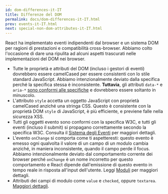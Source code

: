 ```yaml
---
id: dom-differences-it-IT
title: Differenze del DOM
permalink: docs/dom-differences-it-IT.html
prev: events-it-IT.html
next: special-non-dom-attributes-it-IT.html
---
```


React ha implementato eventi indipendenti dal browser e un sistema DOM per ragioni di prestazioni e compatibilità cross-browser. Abbiamo colto l'occasione di dare una ripulita ad alcuni aspetti trascurati nelle implementazioni del DOM nei browser.

* Tutte le proprietà e attributi del DOM (incluso i gestori di eventi) dovrebbero essere camelCased per essere consistenti con lo stile standard JavaScript. Abbiamo intenzionalmente deviato dalla specifica perché la specifica stessa è inconsistente. **Tuttavia**, gli attributi `data-*` e `aria-*` [sono conformi alle specifiche](https://developer.mozilla.org/en-US/docs/Web/HTML/Global_attributes#data-*) e dovrebbero essere soltanto in minuscolo.
* L'attributo `style` accetta un oggetto JavaScript con proprietà camelCased anziché una stringa CSS. Questo è consistente con la proprietà DOM `style` di JavaScript, è più efficiente, e previene falle nella sicurezza XSS.
* Tutti gli oggetti evento sono conformi con la specifica W3C, e tutti gli eventi (incluso il submit) si propagano correttamente secondo la specifica W3C. Consulta il [Sistema degli Eventi](/react/docs/events.html) per maggiori dettagli.
* L'evento `onChange` si comporta come ti aspetteresti: questo evento è emesso ogni qualvolta il valore di un campo di un modulo cambia anziché, in maniera inconsistente, quando il campo perde il focus. Abbiamo intenzionalmente deviato dal comportamento corrente dei browser perché `onChange` è un nome incorretto per questo comportamento e React dipende dall'emissione di questo evento in tempo reale in risposta all'input dell'utente. Leggi [Moduli](/react/docs/forms.html) per maggiori dettagli.
* Attributi dei campi di modulo come `value` e `checked`, oppure `textarea`. [Maggiori dettagli](/react/docs/forms.html).
